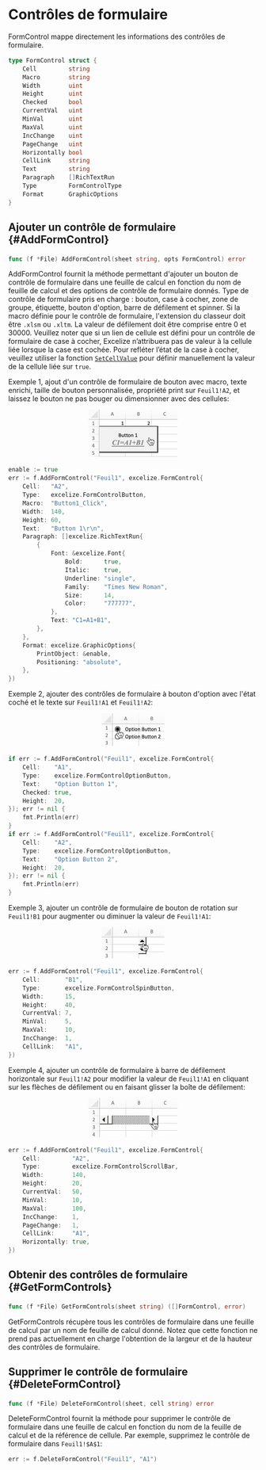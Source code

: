 # Contrôles de formulaire

FormControl mappe directement les informations des contrôles de formulaire.

```go
type FormControl struct {
    Cell         string
    Macro        string
    Width        uint
    Height       uint
    Checked      bool
    CurrentVal   uint
    MinVal       uint
    MaxVal       uint
    IncChange    uint
    PageChange   uint
    Horizontally bool
    CellLink     string
    Text         string
    Paragraph    []RichTextRun
    Type         FormControlType
    Format       GraphicOptions
}
```

## Ajouter un contrôle de formulaire {#AddFormControl}

```go
func (f *File) AddFormControl(sheet string, opts FormControl) error
```

AddFormControl fournit la méthode permettant d'ajouter un bouton de contrôle de formulaire dans une feuille de calcul en fonction du nom de feuille de calcul et des options de contrôle de formulaire donnés. Type de contrôle de formulaire pris en charge : bouton, case à cocher, zone de groupe, étiquette, bouton d'option, barre de défilement et spinner. Si la macro définie pour le contrôle de formulaire, l'extension du classeur doit être `.xlsm` ou `.xltm`. La valeur de défilement doit être comprise entre 0 et 30000. Veuillez noter que si un lien de cellule est défini pour un contrôle de formulaire de case à cocher, Excelize n’attribuera pas de valeur à la cellule liée lorsque la case est cochée. Pour refléter l’état de la case à cocher, veuillez utiliser la fonction [`SetCellValue`](cell.md#SetCellValue) pour définir manuellement la valeur de la cellule liée sur `true`.

Exemple 1, ajout d'un contrôle de formulaire de bouton avec macro, texte enrichi, taille de bouton personnalisée, propriété print sur `Feuil1!A2`, et laissez le bouton ne pas bouger ou dimensionner avec des cellules:

<p align="center"><img width="180" src="./images/form_ctrl_button.gif" alt="ajouter un contrôle de formulaire de bouton avec Excelize"></p>

```go
enable := true
err := f.AddFormControl("Feuil1", excelize.FormControl{
    Cell:   "A2",
    Type:   excelize.FormControlButton,
    Macro:  "Button1_Click",
    Width:  140,
    Height: 60,
    Text:   "Button 1\r\n",
    Paragraph: []excelize.RichTextRun{
        {
            Font: &excelize.Font{
                Bold:      true,
                Italic:    true,
                Underline: "single",
                Family:    "Times New Roman",
                Size:      14,
                Color:     "777777",
            },
            Text: "C1=A1+B1",
        },
    },
    Format: excelize.GraphicOptions{
        PrintObject: &enable,
        Positioning: "absolute",
    },
})
```

Exemple 2, ajouter des contrôles de formulaire à bouton d'option avec l'état coché et le texte sur `Feuil1!A1` et `Feuil1!A2`:

<p align="center"><img width="127" src="./images/form_ctrl_option_button.gif" alt="ajouter des contrôles de formulaire de bouton d'option avec Excelize"></p>

```go
if err := f.AddFormControl("Feuil1", excelize.FormControl{
    Cell:    "A1",
    Type:    excelize.FormControlOptionButton,
    Text:    "Option Button 1",
    Checked: true,
    Height:  20,
}); err != nil {
    fmt.Println(err)
}
if err := f.AddFormControl("Feuil1", excelize.FormControl{
    Cell:    "A2",
    Type:    excelize.FormControlOptionButton,
    Text:    "Option Button 2",
    Height:  20,
}); err != nil {
    fmt.Println(err)
}
```

Exemple 3, ajouter un contrôle de formulaire de bouton de rotation sur `Feuil1!B1` pour augmenter ou diminuer la valeur de `Feuil1!A1`:

<p align="center"><img width="126" src="./images/form_ctrl_spin_button.gif" alt="ajouter un contrôle de formulaire de bouton de rotation avec Excelize"></p>

```go
err := f.AddFormControl("Feuil1", excelize.FormControl{
    Cell:       "B1",
    Type:       excelize.FormControlSpinButton,
    Width:      15,
    Height:     40,
    CurrentVal: 7,
    MinVal:     5,
    MaxVal:     10,
    IncChange:  1,
    CellLink:   "A1",
})
```

Exemple 4, ajouter un contrôle de formulaire à barre de défilement horizontale sur `Feuil1!A2` pour modifier la valeur de `Feuil1!A1` en cliquant sur les flèches de défilement ou en faisant glisser la boîte de défilement:

<p align="center"><img width="180" src="./images/form_ctrl_scroll_bar.gif" alt="ajouter un contrôle de formulaire à barre de défilement horizontale avec Excelize"></p>

```go
err := f.AddFormControl("Feuil1", excelize.FormControl{
    Cell:         "A2",
    Type:         excelize.FormControlScrollBar,
    Width:        140,
    Height:       20,
    CurrentVal:   50,
    MinVal:       10,
    MaxVal:       100,
    IncChange:    1,
    PageChange:   1,
    CellLink:     "A1",
    Horizontally: true,
})
```

## Obtenir des contrôles de formulaire {#GetFormControls}

```go
func (f *File) GetFormControls(sheet string) ([]FormControl, error)
```

GetFormControls récupère tous les contrôles de formulaire dans une feuille de calcul par un nom de feuille de calcul donné. Notez que cette fonction ne prend pas actuellement en charge l'obtention de la largeur et de la hauteur des contrôles de formulaire.

## Supprimer le contrôle de formulaire {#DeleteFormControl}

```go
func (f *File) DeleteFormControl(sheet, cell string) error
```

DeleteFormControl fournit la méthode pour supprimer le contrôle de formulaire dans une feuille de calcul en fonction du nom de la feuille de calcul et de la référence de cellule. Par exemple, supprimez le contrôle de formulaire dans `Feuil1!$A$1`:

```go
err := f.DeleteFormControl("Feuil1", "A1")
```

